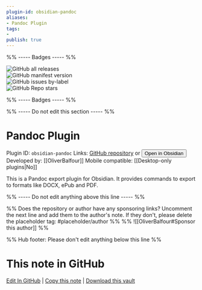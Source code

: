 ```yaml
---
plugin-id: obsidian-pandoc
aliases:
- Pandoc Plugin
tags: 
- 
publish: true
---
```


%% ----- Badges ----- %%

![GitHub all releases](https://img.shields.io/github/downloads/OliverBalfour/obsidian-pandoc/total?color=573E7A&logo=github&style=for-the-badge)   
![GitHub manifest version](https://img.shields.io/github/manifest-json/v/OliverBalfour/obsidian-pandoc?color=573E7A&logo=github&style=for-the-badge)   
![GitHub issues by-label](https://img.shields.io/github/issues/OliverBalfour/obsidian-pandoc/help%20wanted?color=573E7A&logo=github&style=for-the-badge)   
![GitHub Repo stars](https://img.shields.io/github/stars/OliverBalfour/obsidian-pandoc?color=573E7A&logo=github&style=for-the-badge)

%% ----- Badges ----- %%

%% ----- Do not edit this section ----- %%

# Pandoc Plugin

Plugin ID: `obsidian-pandoc`
Links: [GitHub repository](https://github.com/OliverBalfour/obsidian-pandoc) or [<button id=HH>Open in Obsidian</button>](obsidian://goto-plugin?id=obsidian-pandoc)
Developed by: [[OliverBalfour]]
Mobile compatible: [[Desktop-only plugins|No]]

This is a Pandoc export plugin for Obsidian. It provides commands to export to formats like DOCX, ePub and PDF.

%% ----- Do not edit anything above this line ----- %% 

%% Does the repository or author have any sponsoring links? Uncomment the next line and add them to the author's note. If they don't, please delete the placeholder tag: #placeholder/author %%
%% ![[OliverBalfour#Sponsor this author]] %%

%% Hub footer: Please don't edit anything below this line %%

# This note in GitHub

<span class="git-footer">[Edit In GitHub](https://github.dev/obsidian-community/obsidian-hub/blob/main/02%20-%20Community%20Expansions/02.05%20All%20Community%20Expansions/Plugins/obsidian-pandoc.md "git-hub-edit-note") | [Copy this note](https://raw.githubusercontent.com/obsidian-community/obsidian-hub/main/02%20-%20Community%20Expansions/02.05%20All%20Community%20Expansions/Plugins/obsidian-pandoc.md "git-hub-copy-note") | [Download this vault](https://github.com/obsidian-community/obsidian-hub/archive/refs/heads/main.zip "git-hub-download-vault") </span>
